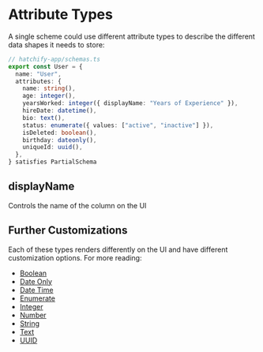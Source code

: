 # Attribute Types

A single scheme could use different attribute types to describe the different data shapes it needs to store:

```typescript
// hatchify-app/schemas.ts
export const User = {
  name: "User",
  attributes: {
    name: string(),
    age: integer(),
    yearsWorked: integer({ displayName: "Years of Experience" }),
    hireDate: datetime(),
    bio: text(),
    status: enumerate({ values: ["active", "inactive"] }),
    isDeleted: boolean(),
    birthday: dateonly(),
    uniqueId: uuid(),
  },
} satisfies PartialSchema
```

## displayName

Controls the name of the column on the UI

## Further Customizations

Each of these types renders differently on the UI and have different customization options. For more reading:

- [Boolean](./boolean.md)
- [Date Only](./dateonly.md)
- [Date Time](./datetime.md)
- [Enumerate](./enum.md)
- [Integer](./integer.md)
- [Number](./number.md)
- [String](./string.md)
- [Text](./text.md)
- [UUID](./uuid.md)
